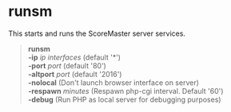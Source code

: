 # runsm

This starts and runs the ScoreMaster server services.

>**runsm**  
**-ip** *ip interfaces* (default '*')  
**-port** *port* (default '80')  
**-altport** *port* (default '2016')  
**-nolocal**  (Don't launch browser interface on server)  
**-respawn** *minutes* (Respawn php-cgi interval. Default '60')  
**-debug**  (Run PHP as local server for debugging purposes)
